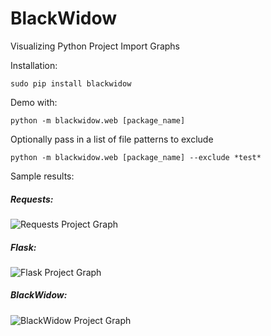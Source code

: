 # BlackWidow
Visualizing Python Project Import Graphs

Installation:
```
sudo pip install blackwidow
```

Demo with:
```
python -m blackwidow.web [package_name]
```

Optionally pass in a list of file patterns to exclude
```
python -m blackwidow.web [package_name] --exclude *test*
```

Sample results:

##### Requests:
![Requests Project Graph](http://i.imgur.com/RdUrRAC.png)

##### Flask:
![Flask Project Graph](http://i.imgur.com/az7huA2.png)

##### BlackWidow: 
![BlackWidow Project Graph](http://i.imgur.com/BroPIu8.png)

